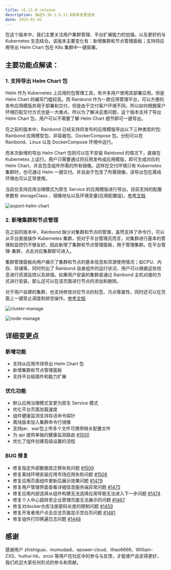 ```yaml
---
title: v5.11.0-release
description: 描述5.10.1-5.11.0版本变更信息
date: 2023-02-02
---
```


在这个版本中，我们主要关注用户集群管理、平台扩展能力的加强，以及更好的与 Kubernetes 生态结合。该版本主要变化有：新增集群和节点管理面板；支持将应用导出 Helm Chart 包在 K8s 集群中一键部署。

## 主要功能点解读：

### 1. 支持导出 Helm Chart 包

Helm 作为 Kubernetes 上应用的包管理工具，有许多用户使用其部署应用。但是 Helm Chart 的编写门槛较高。而 Rainbond 作为一款应用管理平台，可以方便的发布应用模版并用于部署和交付，但是由于交付客户环境不同，所以如何根据客户环境匹配交付方式也是一大难点。所以为了解决这类问题，这个版本支持了导出 Helm Chart 包，用户可以不需要了解 Helm Chart 细节即可一键导出。

在之前的版本中，Rainbond 已经支持将发布的应用模版导出以下三种类型的包: Rainbond 应用模型包、非容器包、DockerCompose 包。分别可以在 Rainbond、Linux 以及 DockerCompose 环境中运行。

而本次新增的导出 Helm Chart 包则可以在不安装 Rainbond 的情况下，直接在 Kubernetes 上运行。用户只需要通过将应用发布成应用模版，即可生成对应的 Helm Chart，并且包含组件所需的所有镜像。这样在交付环境只有 Kubernetes 集群时，也可通过 Helm 一键交付。并且由于包含了所需镜像，该导出包在离线环境也可以正常使用。

当前仅支持应用治理模式为原生 Service 的应用模版进行导出，目前支持的配置参数有 storageClass 、镜像地址以及环境变量(应用配置组)。[参考文档](https://www.rainbond.com/docs/kubernetes-native-guide/export-helm-chart/)

![export-helm-chart](https://grstatic.oss-cn-shanghai.aliyuncs.com/docs/5.11/export-helm-chart.jpg)

### 2. 新增集群和节点管理

在之前的版本中，Rainbond 缺少对集群和节点的管理，虽然支持了命令行，可以从平台直接操作 Kubernetes 集群，但对于平台管理员而言，对集群进行基本的管理和监控仍不够友好。因此新增了集群和节点管理面板，用于管理集群。在平台管理-集群，点击对应集群即可进入。

集群管理面板向用户展示了集群和节点的基本信息和资源使用情况；如CPU、内存、存储等，同时列出了 Rainbond 自身组件的运行状况，用户可以根据这些信息进行资源监控以及排错。如果用户安装的集群是通过 Rainbond 主机对接的方式进行安装，那么还可以在该页面进行节点的添加和删除。

对于用户自建的集群，也支持修改对应节点的标签、污点等属性，同时还可以在页面上一键禁止调度和排空操作。[参考文档](https://www.rainbond.com/docs/cluster-node-manage) 

![cluster-manage](https://grstatic.oss-cn-shanghai.aliyuncs.com/docs/5.11/cluster-manage.png)

![node-manage](https://grstatic.oss-cn-shanghai.aliyuncs.com/docs/5.11/node-manage.png)

## 详细变更点

### 新增功能

- 支持从应用市场导出 Helm Chart 包
- 新增集群和节点管理面板
- 支持平台级插件和能力扩展

### 优化功能

- 默认应用治理模式变更为原生 Service 模式
- 优化平台页面加载速度
- 组件健康监测支持存活命令探针
- 离线版本加入集群命令行镜像
- 支持jar、war包上传多个文件可携带相关配置文件
- 为 api 提供单独的健康监测路由 [#1500](https://github.com/goodrain/rainbond/pull/1500)
- 优化了组件创建高级设置的流程

### BUG 修复

- 修复指定外部数据库迁移失败问题 [#1509](https://github.com/goodrain/rainbond/issues/1509)
- 修复离线环境安装应用市场应用失败问题 [#1508](https://github.com/goodrain/rainbond/issues/1508)
- 修复应用页面组件更新后展示效果问题 [#1479](https://github.com/goodrain/rainbond/issues/1479)
- 修复用户管理界面查看详细信息服务端异常问题 [#1475](https://github.com/goodrain/rainbond/issues/1475)
- 修复应用内部选择从组件构建无法选择应用导致无法进入下一步问题 [#1474](https://github.com/goodrain/rainbond/issues/1474)
- 修复个人中心跳转至企业管理页面无法展示的问题 [#1467](https://github.com/goodrain/rainbond/issues/1467)
- 修复对docker仓库注册密码长度的限制问题 [#1459](https://github.com/goodrain/rainbond/issues/1459)
- 修复开发者用户点击总览页面显示空白页问题 [#1481](https://github.com/goodrain/rainbond/issues/1481)
- 修复组件打印两遍日志问题 [#1448](https://github.com/goodrain/rainbond/issues/1448)

## 感谢

感谢用户 zhishiguai、mumudadi、epower-cloud、lihao6666、William-ZXS、huihui-hb、srcio 等用户在社区中的参与与反馈，才能使产品变得更好，我们欢迎大家任何形式的参与和贡献。